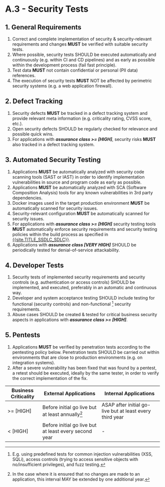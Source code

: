 # A.3 - Security Tests

## 1. General Requirements

1. Correct and complete implementation of security & security-relevant requirements and changes **MUST** be verified with suitable security tests.
2. Where possible, security tests SHOULD be executed automatically and continuously (e.g. within CI and CD pipelines) and as early as possible within the development process (fail fast principle).
3. Test data **MUST** not contain confidential or personal (PII data) references.
4. The execution of security tests **MUST** NOT be affected by perimetric security systems (e.g. a web application firewall).

## 2. Defect Tracking

1. Security defects **MUST** be tracked in a defect tracking system and provide relevant meta information (e.g. criticality rating, CVSS score, etc.).
2. Open security defects SHOULD be regularly checked for relevance and possible quick wins.
3. For applications with ***assurance class >= [HIGH]***, security risks **MUST** also tracked in a defect tracking system.

## 3. Automated Security Testing

1. Applications **MUST** be automatically analyzed with security code scanning tools (SAST or IAST) in order to identify implementation vulnerabilities in source and program code as early as possible.
2. Applications **MUST** be automatically analyzed with SCA (Software Composition Analysis) tools for any known vulnerabilities in 3rd party dependencies.
3. Docker images used in the target production environment **MUST** be automatically scanned for security issues.
4. Security-relevant configuration **MUST** be automatically scanned for security issues.
5. For applications with ***assurance class >= [HIGH]*** security testing tools **MUST** automatically enforce security requirements and security testing policies within the build process as specified in [{{site.TITLE_SSDLC_SDLC}}]({{site.URL_SSDLC_SDLC}}).
6. Applications with ***assurance class [VERY HIGH]*** SHOULD be periodically tested for denial-of-service attackability.

## 4. Developer Tests

1. Security tests of implemented security requirements and security controls (e.g. authentication or access controls) SHOULD be implemented, and executed, preferably in an automatic and continuous way.
2. Developer and system acceptance testing SHOULD include testing for functional (security controls) and non-functional [^1] security requirements.
3. Abuse cases SHOULD be created & tested for critical business security aspects in applications with ***assurance class >= [HIGH]***.

## 5. Pentests
1. Applications **MUST** be verified by penetration tests according to the pentesting policy below. Penetration tests SHOULD be carried out within environments that are close to production environments (e.g. on integration systems).
2. After a severe vulnerability has been fixed that was found by a pentest, a retest should be executed, ideally by the same tester, in order to verify the correct implementation of the fix. 

| Business Criticality | External Applications  | Internal Applications |
| ------------- | ------------- | ------------- |
| >= [HIGH] | Before initial go live but at least annually[^2]  | ASAP after initial go-live but at least every third year  |
| < [HIGH] | Before initial go live but at least every second year  | - |


[^1]: E.g. using predefined tests for common injection vulnerabilities (XSS, SQLi), access controls (trying to access sensitive objects with no/insufficient privileges), and fuzz testing.

[^2]: In the case where it is ensured that no changes are made to an application, this interval MAY be extended by one additional year.
